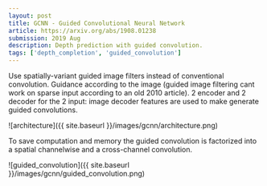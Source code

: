 ```yaml
---
layout: post
title: GCNN - Guided Convolutional Neural Network
article: https://arxiv.org/abs/1908.01238
submission: 2019 Aug
description: Depth prediction with guided convolution. 
tags: ['depth_completion', 'guided_convolution']
---
```


Use spatially-variant guided image filters instead of conventional convolution. Guidance according to the image (guided image filtering cant work on sparse input according to an old 2010 article). 2 encoder and 2 decoder for the 2 input: image decoder features are used to make generate guided convolutions. 

![architecture]({{ site.baseurl }}/images/gcnn/architecture.png)

To save computation and memory the guided convolution is factorized into a spatial channelwise and a cross-channel convolution.

![guided_convolution]({{ site.baseurl }}/images/gcnn/guided_convolution.png)

